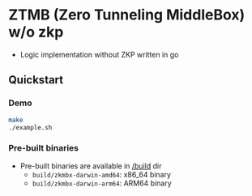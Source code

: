 # ZTMB (Zero Tunneling MiddleBox) w/o zkp

- Logic implementation without ZKP written in go

## Quickstart

### Demo

```bash
make
./example.sh
```

### Pre-built binaries

- Pre-built binaries are available in [/build](./build) dir
    - `build/zkmbx-darwin-amd64`: x86_64 binary
    - `build/zkmbx-darwin-arm64`: ARM64 binary
